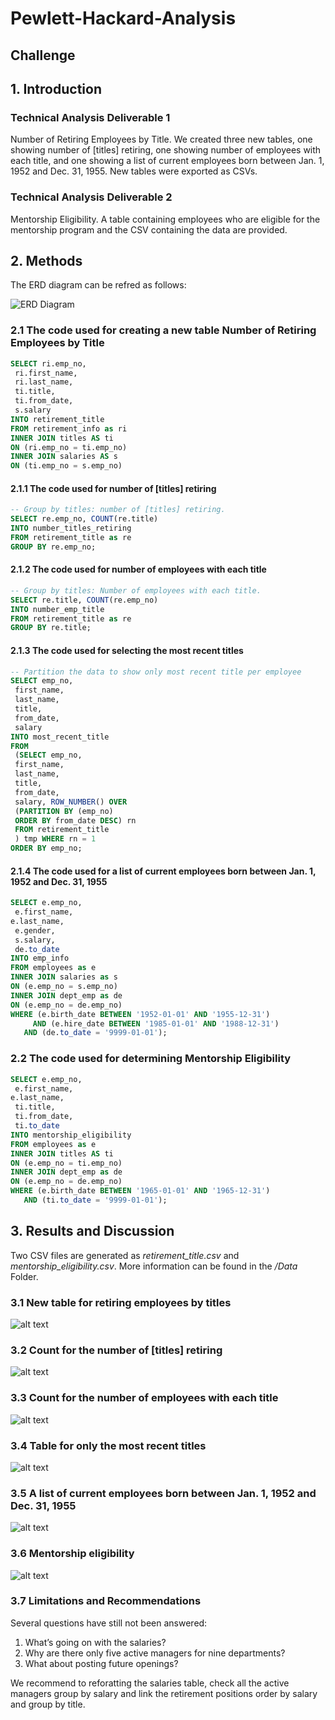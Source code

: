# Pewlett-Hackard-Analysis

## Challenge

## 1. Introduction

### Technical Analysis Deliverable 1

Number of Retiring Employees by Title. We created three new tables, one showing number of [titles] retiring, one showing number of employees with each title, and one showing a list of current employees born between Jan. 1, 1952 and Dec. 31, 1955. New tables were exported as CSVs.

### Technical Analysis Deliverable 2

Mentorship Eligibility. A table containing employees who are eligible for the mentorship program and the CSV containing the data are provided.

## 2. Methods

The ERD diagram can be refred as follows:

![ERD Diagram](https://github.com/keyoumao/Pewlett-Hackard-Analysis/blob/master/EmployeeDB.PNG)

### 2.1 The code used for creating a new table Number of Retiring Employees by Title

``` sql
SELECT ri.emp_no,
 ri.first_name,
 ri.last_name,
 ti.title,
 ti.from_date,
 s.salary
INTO retirement_title
FROM retirement_info as ri
INNER JOIN titles AS ti
ON (ri.emp_no = ti.emp_no)
INNER JOIN salaries AS s
ON (ti.emp_no = s.emp_no)
```

#### 2.1.1 The code used for number of [titles] retiring

```sql
-- Group by titles: number of [titles] retiring.
SELECT re.emp_no, COUNT(re.title)
INTO number_titles_retiring
FROM retirement_title as re
GROUP BY re.emp_no;
```

#### 2.1.2 The code used for number of employees with each title

``` sql
-- Group by titles: Number of employees with each title.
SELECT re.title, COUNT(re.emp_no)
INTO number_emp_title
FROM retirement_title as re
GROUP BY re.title;
```

#### 2.1.3 The code used for selecting the most recent titles

``` sql
-- Partition the data to show only most recent title per employee
SELECT emp_no,
 first_name,
 last_name,
 title,
 from_date,
 salary
INTO most_recent_title
FROM
 (SELECT emp_no,
 first_name,
 last_name,
 title,
 from_date,
 salary, ROW_NUMBER() OVER
 (PARTITION BY (emp_no)
 ORDER BY from_date DESC) rn
 FROM retirement_title
 ) tmp WHERE rn = 1
ORDER BY emp_no;
```

#### 2.1.4 The code used for a list of current employees born between Jan. 1, 1952 and Dec. 31, 1955

``` sql
SELECT e.emp_no,
 e.first_name,
e.last_name,
 e.gender,
 s.salary,
 de.to_date
INTO emp_info
FROM employees as e
INNER JOIN salaries as s
ON (e.emp_no = s.emp_no)
INNER JOIN dept_emp as de
ON (e.emp_no = de.emp_no)
WHERE (e.birth_date BETWEEN '1952-01-01' AND '1955-12-31')
     AND (e.hire_date BETWEEN '1985-01-01' AND '1988-12-31')
   AND (de.to_date = '9999-01-01');
```

### 2.2 The code used for determining Mentorship Eligibility

``` sql
SELECT e.emp_no,
 e.first_name,
e.last_name,
 ti.title,
 ti.from_date,
 ti.to_date
INTO mentorship_eligibility
FROM employees as e
INNER JOIN titles AS ti
ON (e.emp_no = ti.emp_no)
INNER JOIN dept_emp as de
ON (e.emp_no = de.emp_no)
WHERE (e.birth_date BETWEEN '1965-01-01' AND '1965-12-31')
   AND (ti.to_date = '9999-01-01');
```

## 3. Results and Discussion

Two CSV files are generated as *retirement_title.csv* and *mentorship_eligibility.csv*. More information can be found in the */Data* Folder.

### 3.1 New table for retiring employees by titles

![alt text](https://github.com/keyoumao/Pewlett-Hackard-Analysis/blob/master/Fig.1.PNG)

### 3.2 Count for the number of [titles] retiring

![alt text](https://github.com/keyoumao/Pewlett-Hackard-Analysis/blob/master/Fig.2.PNG)

### 3.3 Count for the number of employees with each title

![alt text](https://github.com/keyoumao/Pewlett-Hackard-Analysis/blob/master/Fig.3.PNG)

### 3.4 Table for only the most recent titles

![alt text](https://github.com/keyoumao/Pewlett-Hackard-Analysis/blob/master/Fig.4.PNG)

### 3.5 A list of current employees born between Jan. 1, 1952 and Dec. 31, 1955

![alt text](https://github.com/keyoumao/Pewlett-Hackard-Analysis/blob/master/Fig.5.PNG)

### 3.6 Mentorship eligibility

![alt text](https://github.com/keyoumao/Pewlett-Hackard-Analysis/blob/master/Fig.6.PNG)

### 3.7 Limitations and Recommendations

Several questions have still not been answered:

1. What’s going on with the salaries?
2. Why are there only five active managers for nine departments?
3. What about posting future openings?

We recommend to reforatting the salaries table, check all the active managers group by salary and link the retirement positions order by salary and group by title. 
